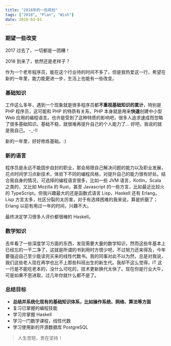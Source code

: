 ```yaml
---
title: "2018年的一些规划"
tags: ["2018", "Plan", "Wish"]
date: 2018-03-01
---
```



### 期望一些改变

2017 过去了，一切都是一团糟！

2018 到来了，依然还是老样子？

作为一个老年程序员，能在这个行业待的时间不多了，但是我热爱这一行，希望在新的一年里，能力能更进一步，生活上也能有一些改变。

<!--more-->

### 基础知识

工作这么多年，遇到一个现象就是很多程序员都**不重视基础知识的累计**，特别是 PHP 程序员，这可能和 PHP 的特质有关系，PHP 本身就是用来**快速**创建中小型 Web 应用的编程语言。也许是受到了这种特质的影响吧，很多人追求速成而忽略了很多基础知识。基础不稳，就很难再提升自己的个人能力了... 好吧，我说的就是我自己。 -_-!!

新的一年里，好好修炼基础。:)

### 新的语言

程序员是永远不能固步自封的职业，那会局限自己解决问题的能力以及职业发展，花点时间学习点新技术，体验下不同的编程风格，对提升自己的能力很有好处。结合我自身的情况，可选择的编程语言很多，比如一些 JVM 语言，Kotlin，Scala 之类的，又比如 Mozilla 的 Rust，甚至 Javascript 的一些方言，比如最近比较火的 TypeScript。但我兴趣最大的还是函数式语言 Lisp，Haskell 还有 Erlang。Lisp 方言太多，社区分裂的太厉害，对于有选择困难的我来说，算是折磨了；Erlang 以前有用过一年的时间，兴趣不大。

最终决定学习很多人评价都很棒的 Haskell。

### 数学知识

去年看了一些深度学习方面的东西，发现需要大量的数学知识，然而这些年基本上已经忘的一干二净了，这就是所谓的书到用时方恨少吧，不过努力还来得及，今年要强迫自己至少能读完买来的线性代数书。我的同事对此不以为然，总是对我说，我们这些老人现在再学也比不上那些科班出生的新生代。我却不这么觉得，IT 这一行是不能吃老本的，没什么可吃的，技术更新换代太快了。现在你是行业大牛，可是如果不思进取，过几年你就什么都不是了。

### 总结目标

- **总结并系统化现有的基础知识体系，比如操作系统、网络、算法等方面**
- 复习已掌握的编程技能
- 学习并掌握 Haskell
- 学习一门数学课程，线性代数
- 学习使用新的开源数据库 PostgreSQL

> 人生苦短，贵在坚持！
